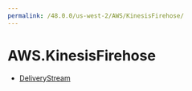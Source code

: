 ```yaml
---
permalink: /48.0.0/us-west-2/AWS/KinesisFirehose/
---
```


# AWS.KinesisFirehose



* [DeliveryStream](DeliveryStream.md)